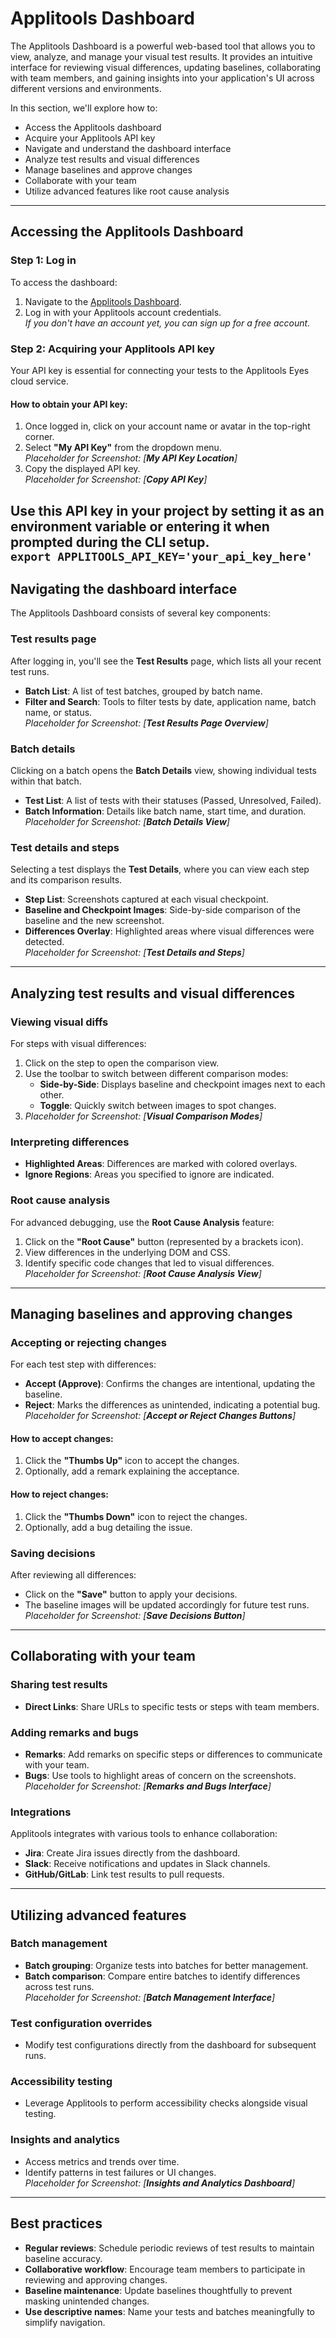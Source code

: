 # **Applitools Dashboard**

The Applitools Dashboard is a powerful web-based tool that allows you to view, analyze, and manage your visual test results. It provides an intuitive interface for reviewing visual differences, updating baselines, collaborating with team members, and gaining insights into your application's UI across different versions and environments.

In this section, we'll explore how to:

* Access the Applitools dashboard  
* Acquire your Applitools API key  
* Navigate and understand the dashboard interface  
* Analyze test results and visual differences  
* Manage baselines and approve changes  
* Collaborate with your team  
* Utilize advanced features like root cause analysis

---

## **Accessing the Applitools Dashboard**

### **Step 1: Log in**

To access the dashboard:

1. Navigate to the [Applitools Dashboard](https://eyes.applitools.com/).  
2. Log in with your Applitools account credentials.  
   *If you don't have an account yet, you can sign up for a free account.*

### **Step 2: Acquiring your Applitools API key**

Your API key is essential for connecting your tests to the Applitools Eyes cloud service.

#### **How to obtain your API key:**

1. Once logged in, click on your account name or avatar in the top-right corner.  
2. Select **"My API Key"** from the dropdown menu.  
   *Placeholder for Screenshot: \[**My API Key Location**\]*  
3. Copy the displayed API key.  
   *Placeholder for Screenshot: \[**Copy API Key**\]*

Use this API key in your project by setting it as an environment variable or entering it when prompted during the CLI setup.  
`export APPLITOOLS_API_KEY='your_api_key_here'`  
---

## **Navigating the dashboard interface**

The Applitools Dashboard consists of several key components:

### **Test results page**

After logging in, you'll see the **Test Results** page, which lists all your recent test runs.

* **Batch List**: A list of test batches, grouped by batch name.  
* **Filter and Search**: Tools to filter tests by date, application name, batch name, or status.  
  *Placeholder for Screenshot: \[**Test Results Page Overview**\]*

### **Batch details**

Clicking on a batch opens the **Batch Details** view, showing individual tests within that batch.

* **Test List**: A list of tests with their statuses (Passed, Unresolved, Failed).  
* **Batch Information**: Details like batch name, start time, and duration.  
  *Placeholder for Screenshot: \[**Batch Details View**\]*

### **Test details and steps**

Selecting a test displays the **Test Details**, where you can view each step and its comparison results.

* **Step List**: Screenshots captured at each visual checkpoint.  
* **Baseline and Checkpoint Images**: Side-by-side comparison of the baseline and the new screenshot.  
* **Differences Overlay**: Highlighted areas where visual differences were detected.  
  *Placeholder for Screenshot: \[**Test Details and Steps**\]*

---

## **Analyzing test results and visual differences**

### **Viewing visual diffs**

For steps with visual differences:

1. Click on the step to open the comparison view.  
2. Use the toolbar to switch between different comparison modes:  
   * **Side-by-Side**: Displays baseline and checkpoint images next to each other.  
   * **Toggle**: Quickly switch between images to spot changes.  
3. *Placeholder for Screenshot: \[**Visual Comparison Modes**\]*

### **Interpreting differences**

* **Highlighted Areas**: Differences are marked with colored overlays.  
* **Ignore Regions**: Areas you specified to ignore are indicated.

### **Root cause analysis**

For advanced debugging, use the **Root Cause Analysis** feature:

1. Click on the **"Root Cause"** button (represented by a brackets icon).  
2. View differences in the underlying DOM and CSS.  
3. Identify specific code changes that led to visual differences.  
   *Placeholder for Screenshot: \[**Root Cause Analysis View**\]*

---

## **Managing baselines and approving changes**

### **Accepting or rejecting changes**

For each test step with differences:

* **Accept (Approve)**: Confirms the changes are intentional, updating the baseline.  
* **Reject**: Marks the differences as unintended, indicating a potential bug.  
  *Placeholder for Screenshot: \[**Accept or Reject Changes Buttons**\]*

#### **How to accept changes:**

1. Click the **"Thumbs Up"** icon to accept the changes.  
2. Optionally, add a remark explaining the acceptance.

#### **How to reject changes:**

1. Click the **"Thumbs Down"** icon to reject the changes.  
2. Optionally, add a bug detailing the issue.

### **Saving decisions**

After reviewing all differences:

* Click on the **"Save"** button to apply your decisions.  
* The baseline images will be updated accordingly for future test runs.  
  *Placeholder for Screenshot: \[**Save Decisions Button**\]*

---

## **Collaborating with your team**

### **Sharing test results**

* **Direct Links**: Share URLs to specific tests or steps with team members.

### **Adding remarks and bugs**

* **Remarks**: Add remarks on specific steps or differences to communicate with your team.  
* **Bugs**: Use tools to highlight areas of concern on the screenshots.  
  *Placeholder for Screenshot: \[**Remarks and Bugs Interface**\]*

### **Integrations**

Applitools integrates with various tools to enhance collaboration:

* **Jira**: Create Jira issues directly from the dashboard.  
* **Slack**: Receive notifications and updates in Slack channels.  
* **GitHub/GitLab**: Link test results to pull requests.

---

## **Utilizing advanced features**

### **Batch management**

* **Batch grouping**: Organize tests into batches for better management.  
* **Batch comparison**: Compare entire batches to identify differences across test runs.  
  *Placeholder for Screenshot: \[**Batch Management Interface**\]*

### **Test configuration overrides**

* Modify test configurations directly from the dashboard for subsequent runs.

### **Accessibility testing**

* Leverage Applitools to perform accessibility checks alongside visual testing.

### **Insights and analytics**

* Access metrics and trends over time.  
* Identify patterns in test failures or UI changes.  
  *Placeholder for Screenshot: \[**Insights and Analytics Dashboard**\]*

---

## **Best practices**

* **Regular reviews**: Schedule periodic reviews of test results to maintain baseline accuracy.  
* **Collaborative workflow**: Encourage team members to participate in reviewing and approving changes.  
* **Baseline maintenance**: Update baselines thoughtfully to prevent masking unintended changes.  
* **Use descriptive names**: Name your tests and batches meaningfully to simplify navigation.
